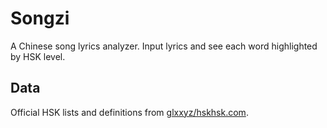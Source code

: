 # Songzi

A Chinese song lyrics analyzer. Input lyrics and see each word highlighted by HSK level.

## Data

Official HSK lists and definitions from [glxxyz/hskhsk.com](https://github.com/glxxyz/hskhsk.com/tree/main/data/lists).
